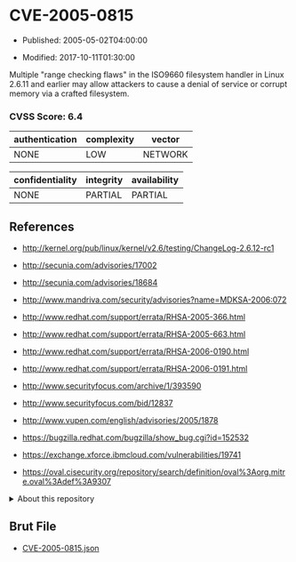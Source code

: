 # CVE-2005-0815

- Published: 2005-05-02T04:00:00

- Modified: 2017-10-11T01:30:00

Multiple "range checking flaws" in the ISO9660 filesystem handler in Linux 2.6.11 and earlier may allow attackers to cause a denial of service or corrupt memory via a crafted filesystem.

### CVSS Score: **6.4**

| authentication | complexity | vector |
| --- | --- | --- |
| NONE | LOW | NETWORK |

| confidentiality | integrity | availability |
| --- | --- | --- |
| NONE | PARTIAL | PARTIAL |

## References

* http://kernel.org/pub/linux/kernel/v2.6/testing/ChangeLog-2.6.12-rc1

* http://secunia.com/advisories/17002

* http://secunia.com/advisories/18684

* http://www.mandriva.com/security/advisories?name=MDKSA-2006:072

* http://www.redhat.com/support/errata/RHSA-2005-366.html

* http://www.redhat.com/support/errata/RHSA-2005-663.html

* http://www.redhat.com/support/errata/RHSA-2006-0190.html

* http://www.redhat.com/support/errata/RHSA-2006-0191.html

* http://www.securityfocus.com/archive/1/393590

* http://www.securityfocus.com/bid/12837

* http://www.vupen.com/english/advisories/2005/1878

* https://bugzilla.redhat.com/bugzilla/show_bug.cgi?id=152532

* https://exchange.xforce.ibmcloud.com/vulnerabilities/19741

* https://oval.cisecurity.org/repository/search/definition/oval%3Aorg.mitre.oval%3Adef%3A9307

<details>
<summary>About this repository</summary> 

  This repository is part of the project [Live Hack CVE](https://github.com/Live-Hack-CVE). Main website can be found [www.live-hack.org](https://www.live-hack.org) 
  
  Made by [Sn0wAlice](https://github.com/Sn0wAlice) for the people that care about security and need to have a feed of the latest CVEs. Hope you enjoy it, don't forget to star the repo and follow me on [Twitter](https://twitter.com/Sn0wAlice) and [Github](https://github.com/Sn0wAlice). And that is my [personnal website](https://www.alice-snow.me/)

  - [Home Page](https://github.com/Live-Hack-CVE)
  - [Framework](https://github.com/Live-Hack-CVE/cve-framework)
  - [CVE database](https://github.com/Live-Hack-CVE/full_database)
  - [Changelog](https://github.com/Live-Hack-CVE/Changelog)
</details>

## Brut File

* [CVE-2005-0815.json](https://raw.githubusercontent.com/Live-Hack-CVE/full_database/main/cves/2005/CVE-2005-0815.json)

